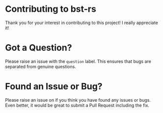 # Contributing to bst-rs

Thank you for your interest in contributing to this project! I really appreciate it!

# Got a Question? 

Please raise an issue with the `question` label. This ensures that bugs are separated from genuine questions.

# Found an Issue or Bug? 

Please raise an issue on if you think you have found any issues or bugs. Even better, it would be great 
to submit a Pull Request including the fix. 